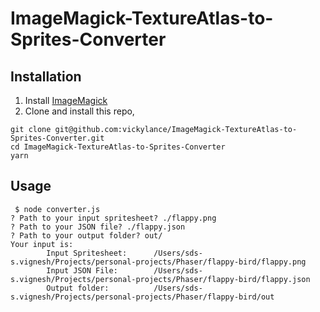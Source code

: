 # ImageMagick-TextureAtlas-to-Sprites-Converter

## Installation

1. Install [ImageMagick](http://www.imagemagick.org/)
2. Clone and install this repo,
```
git clone git@github.com:vickylance/ImageMagick-TextureAtlas-to-Sprites-Converter.git
cd ImageMagick-TextureAtlas-to-Sprites-Converter
yarn
```

## Usage

```
 $ node converter.js
? Path to your input spritesheet? ./flappy.png
? Path to your JSON file? ./flappy.json
? Path to your output folder? out/
Your input is:
        Input Spritesheet:      /Users/sds-s.vignesh/Projects/personal-projects/Phaser/flappy-bird/flappy.png
        Input JSON File:        /Users/sds-s.vignesh/Projects/personal-projects/Phaser/flappy-bird/flappy.json
        Output folder:          /Users/sds-s.vignesh/Projects/personal-projects/Phaser/flappy-bird/out
```
